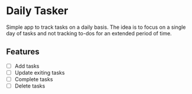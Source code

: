 # Daily Tasker
Simple app to track tasks on a daily basis. The idea is to focus on a single day of tasks and not tracking to-dos for an extended period of time.
## Features
- [ ] Add tasks
- [ ] Update exiting tasks
- [ ] Complete tasks
- [ ] Delete tasks